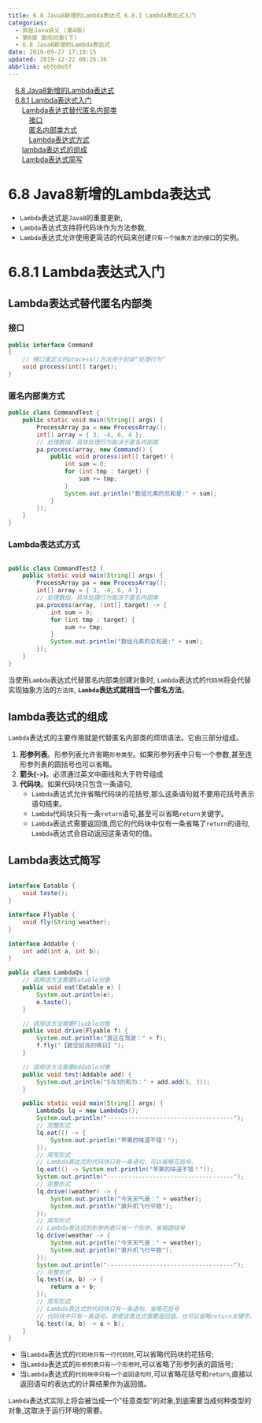```yaml
---
title: 6.8 Java8新增的Lambda表达式 6.8.1 Lambda表达式入门
categories: 
  - 疯狂Java讲义 (第4版)
  - 第6章 面向对象(下)
  - 6.8 Java8新增的Lambda表达式
date: 2019-09-27 17:10:15
updated: 2019-12-22 08:26:36
abbrlink: eb5b0e5f
---
```

<div id='my_toc'><a href="/JavaReadingNotes/eb5b0e5f/#6-8-Java8新增的Lambda表达式" class="header_1">6.8 Java8新增的Lambda表达式</a><br><a href="/JavaReadingNotes/eb5b0e5f/#6-8-1-Lambda表达式入门" class="header_1">6.8.1 Lambda表达式入门</a><br><a href="/JavaReadingNotes/eb5b0e5f/#Lambda表达式替代匿名内部类" class="header_2">Lambda表达式替代匿名内部类</a><br><a href="/JavaReadingNotes/eb5b0e5f/#接口" class="header_3">接口</a><br><a href="/JavaReadingNotes/eb5b0e5f/#匿名内部类方式" class="header_3">匿名内部类方式</a><br><a href="/JavaReadingNotes/eb5b0e5f/#Lambda表达式方式" class="header_3">Lambda表达式方式</a><br><a href="/JavaReadingNotes/eb5b0e5f/#lambda表达式的组成" class="header_2">lambda表达式的组成</a><br><a href="/JavaReadingNotes/eb5b0e5f/#Lambda表达式简写" class="header_2">Lambda表达式简写</a><br></div>
<style>.header_1{margin-left: 1em;}.header_2{margin-left: 2em;}.header_3{margin-left: 3em;}.header_4{margin-left: 4em;}.header_5{margin-left: 5em;}.header_6{margin-left: 6em;}</style>
<!--more-->
<script>if (navigator.platform.search('arm')==-1){document.getElementById('my_toc').style.display = 'none';}var e,p = document.getElementsByTagName('p');while (p.length>0) {e = p[0];e.parentElement.removeChild(e);}</script>

<!--end-->
<!--SSTStart-->
# 6.8 Java8新增的Lambda表达式 #
- `Lambda`表达式是`Java8`的重要更新,
- `Lambda`表达式支持将代码块作为方法参数,
- `Lambda`表达式允许使用更简洁的代码来创建`只有一个抽象方法的接口`的实例。

# 6.8.1 Lambda表达式入门 #
<!--SSTStop-->
## Lambda表达式替代匿名内部类 ##
### 接口 ###
```java
public interface Command
{
    // 接口里定义的process()方法用于封装“处理行为”
    void process(int[] target);
}
```
### 匿名内部类方式 ###
```java
public class CommandTest {
    public static void main(String[] args) {
        ProcessArray pa = new ProcessArray();
        int[] array = { 3, -4, 6, 4 };
        // 处理数组，具体处理行为取决于匿名内部类
        pa.process(array, new Command() {
            public void process(int[] target) {
                int sum = 0;
                for (int tmp : target) {
                    sum += tmp;
                }
                System.out.println("数组元素的总和是:" + sum);
            }
        });
    }
}
```
### Lambda表达式方式 ###
```java

public class CommandTest2 {
    public static void main(String[] args) {
        ProcessArray pa = new ProcessArray();
        int[] array = { 3, -4, 6, 4 };
        // 处理数组，具体处理行为取决于匿名内部类
        pa.process(array, (int[] target) -> {
            int sum = 0;
            for (int tmp : target) {
                sum += tmp;
            }
            System.out.println("数组元素的总和是:" + sum);
        });
    }
}
```
<!--SSTStart-->
当使用`Lambda`表达式代替匿名内部类创建对象时, `Lambda`表达式的`代码块`将会代替实现抽象方法的`方法体`, **`Lambda`表达式就相当一个匿名方法**。
## lambda表达式的组成 ##
`Lambda`表达式的主要作用就是代替匿名内部类的烦琐语法。它由三部分组成。
1. **形参列表**。形参列表允许省略`形参类型`。如果形参列表中只有一个参数,甚至连形参列表的圆括号也可以省略。
2. **箭头(`->`)**。必须通过英文中画线和大于符号组成
3. **代码块**。如果代码块只包含一条语句, 
    - `Lambda`表达式允许省略代码块的花括号,那么这条语句就不要用花括号表示语句结束。
    - `Lambda`代码块只有一条`return`语句,甚至可以省略`return`关键字。 
    - `Lambda`表达式需要返回值,而它的代码块中仅有一条省略了`return`的语句, `Lambda`表达式会自动返回这条语句的值。

## Lambda表达式简写 ##
```java

interface Eatable {
    void taste();
}

interface Flyable {
    void fly(String weather);
}

interface Addable {
    int add(int a, int b);
}

public class LambdaQs {
    // 调用该方法需要Eatable对象
    public void eat(Eatable e) {
        System.out.println(e);
        e.taste();
    }

    // 调用该方法需要Flyable对象
    public void drive(Flyable f) {
        System.out.println("我正在驾驶：" + f);
        f.fly("【碧空如洗的晴日】");
    }

    // 调用该方法需要Addable对象
    public void test(Addable add) {
        System.out.println("5与3的和为：" + add.add(5, 3));
    }

    public static void main(String[] args) {
        LambdaQs lq = new LambdaQs();
        System.out.println("------------------------------------");
        // 完整形式
        lq.eat(() -> {
            System.out.println("苹果的味道不错！");
        });
        // 简写形式
        // Lambda表达式的代码块只有一条语句，可以省略花括号。
        lq.eat(() -> System.out.println("苹果的味道不错！"));
        System.out.println("------------------------------------");
        // 完整形式
        lq.drive((weather) -> {
            System.out.println("今天天气是：" + weather);
            System.out.println("直升机飞行平稳");
        });
        // 简写形式
        // Lambda表达式的形参列表只有一个形参，省略圆括号
        lq.drive(weather -> {
            System.out.println("今天天气是：" + weather);
            System.out.println("直升机飞行平稳");
        });
        System.out.println("------------------------------------");
        // 完整形式
        lq.test((a, b) -> {
            return a + b;
        });
        // 简写形式
        // Lambda表达式的代码块只有一条语句，省略花括号
        // 代码块中只有一条语句，即使该表达式需要返回值，也可以省略return关键字。
        lq.test((a, b) -> a + b);
    }
}

```
- 当`Lambda`表达式的`代码块只有一行代码时`,可以省略代码块的花括号;
- 当`Lambda`表达式的`形参列表只有一个形参时`,可以省略了形参列表的圆括号;
- 当`Lambda`表达式的`代码块中只有一个返回语句时`,可以省略花括号和`return`,直接以返回语句的表达式的计算结果作为返回值。

`Lambda`表达式实际上将会被当成一个"任意类型"的对象,到底需要当成何种类型的对象,这取决于运行环境的需要。
<!--SSTStop-->

